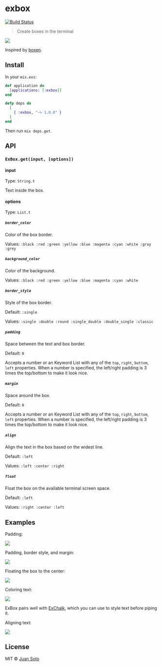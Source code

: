 # exbox

[![Build Status](https://travis-ci.org/sotojuan/exbox.svg?branch=master)](https://travis-ci.org/sotojuan/exbox)

> Create boxes in the terminal

![](https://i.imgur.com/fNjWe8j.png)

Inspired by [boxen](https://github.com/sindresorhus/boxen).

## Install

In your `mix.exs`:

```elixir
def application do
  [applications: [:exbox]]
end

defp deps do
  [
    { :exbox, "~> 1.0.0" }
  ]
end
```

Then run `mix deps.get`.

## API

### `ExBox.get(input, [options])`

#### input

Type: `String.t`

Text inside the box.

#### options

Type: `List.t`

##### `border_color`

Color of the box border.

Values: `:black :red :green :yellow :blue :magenta :cyan :white :gray :grey`

##### `background_color`

Color of the background.

Values: `:black :red :green :yellow :blue :magenta :cyan :white`

##### `border_style`

Style of the box border.

Default: `:single`

Values: `:single :double :round :single_double :double_single :classic`

##### `padding`

Space between the text and box border.

Default: `0`

Accepts a number or an Keyword List with any of the `top`, `right`, `bottom`, `left` properties.
When a number is specified, the left/right padding is 3 times the top/bottom to make it look nice.

##### `margin`

Space around the box.

Default: `0`

Accepts a number or an Keyword List with any of the `top`, `right`, `bottom`, `left` properties.
When a number is specified, the left/right padding is 3 times the top/bottom to make it look nice.

##### `align`

Align the text in the box based on the widest line.

Default: `:left`

Values: `:left :center :right`

##### `float`

Float the box on the available terminal screen space.

Default: `:left`

Values: `:right :center :left`

## Examples

Padding:

![](http://i.imgur.com/a8tjoRa.png)

Padding, border style, and margin:

![](http://i.imgur.com/8R3U7jv.png)

Floating the box to the center:

![](http://i.imgur.com/SkOTIhP.png)

Coloring text:

![](http://i.imgur.com/1bTi8HX.png)

ExBox pairs well with [ExChalk](https://github.com/sotojuan/exchalk), which you can use to style text before piping it.

Aligning text:

![](http://i.imgur.com/b9v0oMf.png)

## License

MIT © [Juan Soto](http://juansoto.me)
